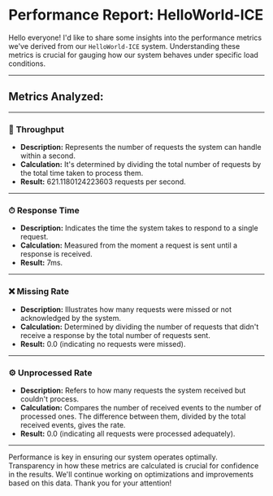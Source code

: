 # **Performance Report: HelloWorld-ICE**

Hello everyone! I'd like to share some insights into the performance metrics we've derived from our `HelloWorld-ICE` system. Understanding these metrics is crucial for gauging how our system behaves under specific load conditions.

---

## **Metrics Analyzed:**

---

### 🚀 **Throughput**

- **Description:** Represents the number of requests the system can handle within a second.
- **Calculation:** It's determined by dividing the total number of requests by the total time taken to process them.
- **Result:** 621.1180124223603 requests per second.

---

### ⏱ **Response Time**

- **Description:** Indicates the time the system takes to respond to a single request.
- **Calculation:** Measured from the moment a request is sent until a response is received.
- **Result:** 7ms.

---

### ❌ **Missing Rate**

- **Description:** Illustrates how many requests were missed or not acknowledged by the system.
- **Calculation:** Determined by dividing the number of requests that didn't receive a response by the total number of requests sent.
- **Result:** 0.0 (indicating no requests were missed).

---

### ⚙️ **Unprocessed Rate**

- **Description:** Refers to how many requests the system received but couldn't process.
- **Calculation:** Compares the number of received events to the number of processed ones. The difference between them, divided by the total received events, gives the rate.
- **Result:** 0.0 (indicating all requests were processed adequately).

---

Performance is key in ensuring our system operates optimally. Transparency in how these metrics are calculated is crucial for confidence in the results. We'll continue working on optimizations and improvements based on this data. Thank you for your attention!
